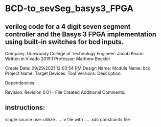 # BCD-to_sevSeg_basys3_FPGA
## verilog code for a 4 digit seven segment controller and the Basys 3 FPGA implementation using built-in switches for bcd inputs.

Company: Dunwoody College of Technology
Engineer: Jacob Kearin
Written in Vivado 2019.1
Professor: Matthew Beckler

Create Date: 09/29/2021 12:03:54 PM
Design Name: 
Module Name: bcd
Project Name: 
Target Devices: 
Tool Versions: 
Description: 

Dependencies: 
 
Revision:
Revision 0.01 - File Created
Additional Comments:

## instructions:
single source use: utilize .... .v file with .... .xdc constraints file
